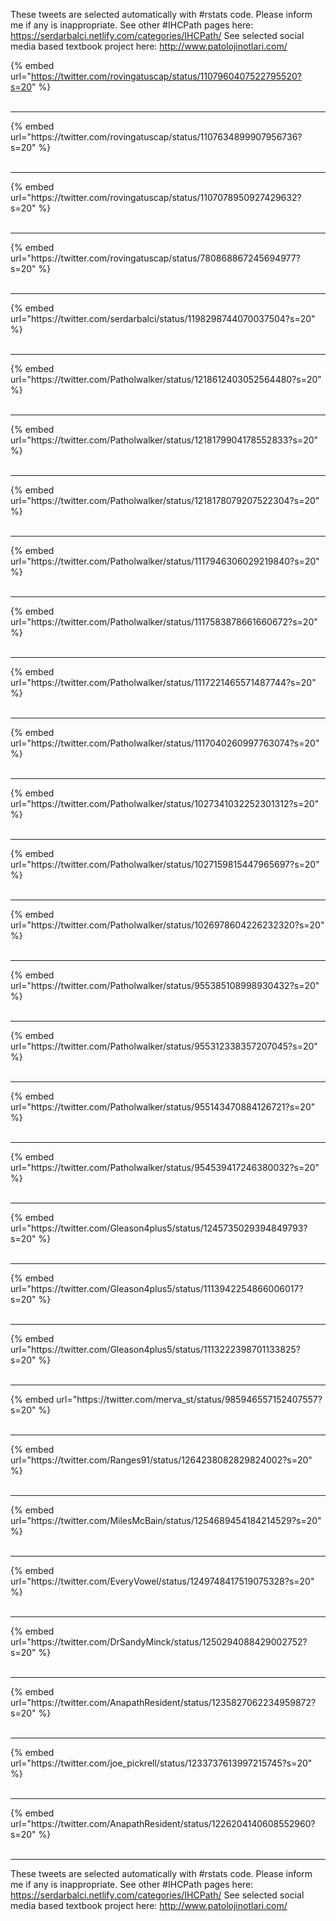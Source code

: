 

These tweets are selected automatically with #rstats code. Please inform me if any is inappropriate.
See other #IHCPath pages here: https://serdarbalci.netlify.com/categories/IHCPath/ 
See selected social media based textbook project here: http://www.patolojinotlari.com/

{% embed url="https://twitter.com/rovingatuscap/status/1107960407522795520?s=20" %}<br>
<br>
<hr>
{% embed url="https://twitter.com/rovingatuscap/status/1107634899907956736?s=20" %}<br>
<br>
<hr>
{% embed url="https://twitter.com/rovingatuscap/status/1107078950927429632?s=20" %}<br>
<br>
<hr>
{% embed url="https://twitter.com/rovingatuscap/status/780868867245694977?s=20" %}<br>
<br>
<hr>
{% embed url="https://twitter.com/serdarbalci/status/1198298744070037504?s=20" %}<br>
<br>
<hr>
{% embed url="https://twitter.com/Patholwalker/status/1218612403052564480?s=20" %}<br>
<br>
<hr>
{% embed url="https://twitter.com/Patholwalker/status/1218179904178552833?s=20" %}<br>
<br>
<hr>
{% embed url="https://twitter.com/Patholwalker/status/1218178079207522304?s=20" %}<br>
<br>
<hr>
{% embed url="https://twitter.com/Patholwalker/status/1117946306029219840?s=20" %}<br>
<br>
<hr>
{% embed url="https://twitter.com/Patholwalker/status/1117583878661660672?s=20" %}<br>
<br>
<hr>
{% embed url="https://twitter.com/Patholwalker/status/1117221465571487744?s=20" %}<br>
<br>
<hr>
{% embed url="https://twitter.com/Patholwalker/status/1117040260997763074?s=20" %}<br>
<br>
<hr>
{% embed url="https://twitter.com/Patholwalker/status/1027341032252301312?s=20" %}<br>
<br>
<hr>
{% embed url="https://twitter.com/Patholwalker/status/1027159815447965697?s=20" %}<br>
<br>
<hr>
{% embed url="https://twitter.com/Patholwalker/status/1026978604226232320?s=20" %}<br>
<br>
<hr>
{% embed url="https://twitter.com/Patholwalker/status/955385108998930432?s=20" %}<br>
<br>
<hr>
{% embed url="https://twitter.com/Patholwalker/status/955312338357207045?s=20" %}<br>
<br>
<hr>
{% embed url="https://twitter.com/Patholwalker/status/955143470884126721?s=20" %}<br>
<br>
<hr>
{% embed url="https://twitter.com/Patholwalker/status/954539417246380032?s=20" %}<br>
<br>
<hr>
{% embed url="https://twitter.com/Gleason4plus5/status/1245735029394849793?s=20" %}<br>
<br>
<hr>
{% embed url="https://twitter.com/Gleason4plus5/status/1113942254866006017?s=20" %}<br>
<br>
<hr>
{% embed url="https://twitter.com/Gleason4plus5/status/1113222398701133825?s=20" %}<br>
<br>
<hr>
{% embed url="https://twitter.com/merva_st/status/985946557152407557?s=20" %}<br>
<br>
<hr>
{% embed url="https://twitter.com/Ranges91/status/1264238082829824002?s=20" %}<br>
<br>
<hr>
{% embed url="https://twitter.com/MilesMcBain/status/1254689454184214529?s=20" %}<br>
<br>
<hr>
{% embed url="https://twitter.com/EveryVowel/status/1249748417519075328?s=20" %}<br>
<br>
<hr>
{% embed url="https://twitter.com/DrSandyMinck/status/1250294088429002752?s=20" %}<br>
<br>
<hr>
{% embed url="https://twitter.com/AnapathResident/status/1235827062234959872?s=20" %}<br>
<br>
<hr>
{% embed url="https://twitter.com/joe_pickrell/status/1233737613997215745?s=20" %}<br>
<br>
<hr>
{% embed url="https://twitter.com/AnapathResident/status/1226204140608552960?s=20" %}<br>
<br>
<hr>


These tweets are selected automatically with #rstats code. Please inform me if any is inappropriate.
See other #IHCPath pages here: https://serdarbalci.netlify.com/categories/IHCPath/ 
See selected social media based textbook project here: http://www.patolojinotlari.com/
